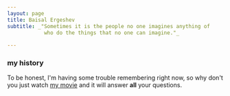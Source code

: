 ```yaml
---
layout: page
title: Baisal Ergeshev
subtitle: _"Sometimes it is the people no one imagines anything of 
            who do the things that no one can imagine."_ 
                                                                                         _Christopher Morcom_
---
```






### my history

To be honest, I'm having some trouble remembering right now, so why don't you just watch [my movie](http://en.wikipedia.org/wiki/The_Princess_Bride_%28film%29) and it will answer **all** your questions.
